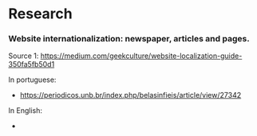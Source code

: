 # Research

### Website internationalization: newspaper, articles and pages.

Source 1: https://medium.com/geekculture/website-localization-guide-350fa5fb50d1

In portuguese:

- https://periodicos.unb.br/index.php/belasinfieis/article/view/27342


In English:

-


